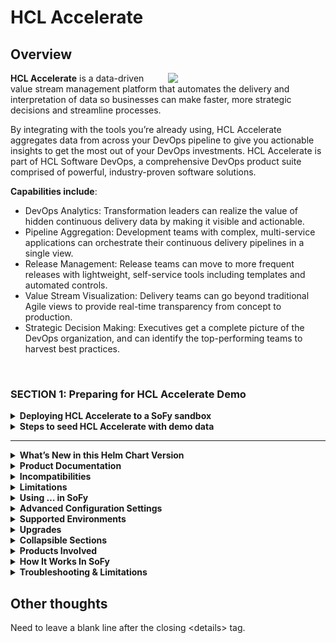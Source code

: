 # HCL Accelerate
## Overview
<img align="right" src="https://www.hcltechsw.com/wps/wcm/connect/306fda5a-0485-4593-876b-d8f4a221b9cf/unprecendented%2Bvisibility%2Binto%2Byour%2Bvalue%2Bstream.jpg?MOD=AJPERES&CACHEID=ROOTWORKSPACE-306fda5a-0485-4593-876b-d8f4a221b9cf-nWaUQ84" style="width:50%;"/>**HCL Accelerate** is a data-driven value stream management platform that automates the delivery and interpretation of data so businesses can make faster, more strategic decisions and streamline processes.

By integrating with the tools you’re already using, HCL Accelerate aggregates data from across your DevOps pipeline to give you actionable insights to get the most out of your DevOps investments. HCL Accelerate is part of HCL Software DevOps, a comprehensive DevOps product suite comprised of powerful, industry-proven software solutions.

**Capabilities include**:

- DevOps Analytics: Transformation leaders can realize the value of hidden continuous delivery data by making it visible and actionable.
- Pipeline Aggregation: Development teams with complex, multi-service applications can orchestrate their continuous delivery pipelines in a single view.
- Release Management: Release teams can move to more frequent releases with lightweight, self-service tools including templates and automated controls.
- Value Stream Visualization: Delivery teams can go beyond traditional Agile views to provide real-time transparency from concept to production.
- Strategic Decision Making: Executives get a complete picture of the DevOps organization, and can identify the top-performing teams to harvest best practices.
<br />

### SECTION 1: Preparing for HCL Accelerate Demo
  <details><summary><strong>Deploying HCL Accelerate to a SoFy sandbox</strong></summary><br />
<i>To experience the demo scenarios documented below, a working instance of HCL Accelerate must be running and seeded with data in a SoFy sandbox.</i><br /><br />

**Steps to deploying and launching HCL Accelerate in SoFy**
  
  <img align="right" style="width:30%" src="https://github.com/scott-good/blog/blob/main/Accelerate_Tile.png" />

1. Locate the HCL Accelerate product card in the SoFy catalog and click "Add to Solution".
2. Enter a solution name and click "Create".

> HINT: Solution names must be comprised of lowercase alphanumeric characters and cannot contain any special characters.

> ADDITIONAL INFO: Creating a SoFy solution will result in a custom helm chart being created for the purposes of bootstrapping the HCL Accelerate deployment in a kubernetes environment.

3. Click "Deploy" to create the HCL Accelerate demo environment in a SoFy sandbox. In just a few minutes, SoFy will deploy HCL Accelerate to HCL's Google Cloud sandbox environment.

4. When the deployment has completed, click on "View Solution Console" and authenticate with the credentials provided.
5. At the top of the Solution Console, locate the HCL Accelerate card and click on "General Information".
6. Click on the "Open Link" button to launch HCL Accelerate in a new browser tab.

**CELEBRATE**: Congratulations, you have successfully deployed and launched HCL Accelerate in a SoFy Demo Sandbox!</details><details><summary><strong>Steps to seed HCL Accelerate with demo data</strong></summary>
<br />
  <img align="right" style="width:50%;" src="https://hclcr.io/files/sofy/catalog/hcl-accelerate-demo/generic/accelerate_GettingStarted.png" />
As HCL Accelerate is data driven and the data is date sensitive, for the purposes of this demo it is important to seed the HCL Accelerate environment with meaningful data simulating integrations with the many tools that typically make up a DevOps pipeline. Tools used for the purposes of planning, continuous integration, continuous delivery, continuous testing, and continuous availability.
    

  
> **WARNING: Integrations with external repositories, not managed by HCL Software, are not permitted in a SoFy demo environment. To integrate HCL Accelerate with your tool repositories, please reach out to your HCL Software Sales Rep and ask about a Proof of Concept activity.**
  
1. Having navigated to the HCL Accelerate authentication page, log in using "admin" for both the Username and Password. Click "Login".
2. On the "Getting started with HCL Accelerate" page, click "Install demo data" in the *Try sample demo data* panel.
  
> HINT: The Accelerate <i>Getting started</i> page is displayed once by default after the initial log in. If you are not presented with the "Getting started" page after authenticating with Accelerate, click the "?" on the top navigation bar and select "Getting started" from the list of options presented.

3. When the demo data has finished loading (Install complete), navigate to the Settings page gear icon and click Integrations.
4. Disable the EMRI_Bottleneck integration.
5. Enable the EMRI_Bottleneck integration to trigger the bottleneck algorithm calculations.

> ADDITIONAL INFO: During the "Populating data" stage of the demo data load, a large number of data points will automatically be written to the MongoDB (Accelerate's repository). As this can take some time, please be patient (up to 15 minutes). The "Try sample demo data" progress bar will show when the demo data has been successfully loaded.
  </details>

---

<details><summary><strong>What’s New in this Helm Chart Version</strong></summary>
  
</details>
<details><summary><strong>Product Documentation</strong></summary>
  
</details>
<details><summary><strong>Incompatibilities</strong></summary>
  
</details>
<details><summary><strong>Limitations</strong></summary>
  
</details>
<details><summary><strong>Using … in SoFy</strong></summary>
  
</details>
<details><summary><strong>Advanced Configuration Settings</strong></summary>
  
</details>
<details><summary><strong>Supported Environments</strong></summary>
  
</details>
<details><summary><strong>Upgrades</strong></summary>
  
</details>



<details><summary><strong>Collapsible Sections</strong></summary>
  <ul>
    <li>Some content needs to be written as HTML, such as unordered lists.</li>
    <li>On the other hand, quite a lot of markdown still works properly, as shown in the following sections.</li>
  </ul>
</details>
<details><summary><strong>Products Involved</strong></summary>

| Item | Details |
| --- | --- |
| HCL Products included in this demo | HCL OneDB 2.0.1.1 or higher (Helm chart v0.4.14 or later) |
| Estimated install time before ready to use | 6 minutes |

</details>

<details><summary><strong>How It Works In SoFy</strong></summary>

### Access URLs

Build a solution with OneDB and the HCL OneDB High Availability (HA) & Scale-Out Demo Pack, and deploy it into the sandbox. Once your SoFy solution is deployed, you can find all access URLs for this service from the SoFy Solution Console.

1. OneDB Scale-Out demo home page will be at:

   `https://onedb-scale-app.{sandbox-id}.play.{sofy-domain}`

   For example, `https://onedb-scale-app.sbx0034.play.sofy.dev/`

2. OneDB Demo Pack home page will be at:

   `https://onedbdemo.{sandbox-id}.play.{sofy-domain}`

   For example, `https://onedbdemo.sbx0034.play.sofy.dev/`

3. SoFy Solution Console will be at:

   `https://sofy-console.{sandbox-id}.play.{sofy-domain}`

   For example, `https://sofy-console.sbx0034.play.sofy.dev/`

</details>

<details><summary><strong>Troubleshooting & Limitations</strong></summary>

### Limitations

- This demo pack will only function properly in SoFy sandbox environments because it does not work with self-signed certs.

</details>

## Other thoughts

Need to leave a blank line after the closing \<details\> tag.
